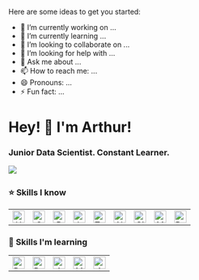 
Here are some ideas to get you started:

- 🔭 I’m currently working on ...
- 🌱 I’m currently learning ...
- 👯 I’m looking to collaborate on ...
- 🤔 I’m looking for help with ...
- 💬 Ask me about ...
- 📫 How to reach me: ...
- 😄 Pronouns: ...
- ⚡ Fun fact: ...





<h1> Hey! 👋 I'm Arthur!</h1>

<h3>Junior Data Scientist. Constant Learner.</h3>

<p>
  <a href="https://www.linkedin.com/in/arthurbaiao/"><img src="https://img.shields.io/badge/linkedin-%230077B5.svg?&style=for-the-badge&logo=linkedin&logoColor=white" /></a>&nbsp;&nbsp;&nbsp;&nbsp;
</p>



### :star: Skills I know

| | | | | | | | | | 
| :------: | :-----: | :-----: | :------: | :-----: | :-----: | :------: | :-----: | :-----: |
|<img alt="HTML" title="HTML" src="https://user-images.githubusercontent.com/1680157/87443762-4af82c80-c5cc-11ea-85cf-57be0e83c169.png" height="24">|<img alt="CSS" title="CSS" src="https://user-images.githubusercontent.com/1680157/87443759-4a5f9600-c5cc-11ea-8ae0-715433c1f781.png" height="24">|<img alt="Bootstrap" title="Bootstrap" src="https://user-images.githubusercontent.com/59986562/88584028-709f2000-d027-11ea-9bf8-e9fd48a16ef2.png" height="24">|<img alt="JavaScript" title="JavaScript" src="https://user-images.githubusercontent.com/1680157/87443764-4af82c80-c5cc-11ea-82c2-c368ee12cf6d.png" height="24">|<img alt="Typescript" title="Typescript" src="https://user-images.githubusercontent.com/9818768/91670031-17c41b00-eaf0-11ea-8908-0437f3a94422.jpeg" height="24">|<img alt="Node.js" title="Node.js" src="https://user-images.githubusercontent.com/1680157/87443758-4a5f9600-c5cc-11ea-8f63-92e126a1145b.png" height="24">|<img alt="Git" title="Git" src="https://user-images.githubusercontent.com/1680157/87443755-49c6ff80-c5cc-11ea-954a-579f7c72873a.png" height="24"> |<img alt="MySQL" title="MySQL" src="https://user-images.githubusercontent.com/59986562/88585130-1010e280-d029-11ea-8a33-cb173b89dd9d.png" height="24">|<img alt="PostgreSQL" title="PostgreSQL" src="https://user-images.githubusercontent.com/59986562/88583306-79432680-d026-11ea-867d-faa77a483554.png" height="24">


### :pencil: Skills I'm learning

| | | | | |
| :------: | :-----: | :-----: | :-----: | :-----: |
|<img alt="React" title="React" src="https://user-images.githubusercontent.com/59986562/88585675-c1177d00-d029-11ea-9aae-812458cdd582.png" height="24">|<img alt="ReactNative" title="ReactNative" src="https://user-images.githubusercontent.com/9818768/91670281-49d67c80-eaf2-11ea-99e0-0aa8aa83e9de.jpg" height="24">|<img alt="Angular" title="Angular" src="https://user-images.githubusercontent.com/9818768/91670295-738fa380-eaf2-11ea-840d-30b62be893aa.png" height="24">|<img alt="MongoDB" title="MongoDB" src="https://user-images.githubusercontent.com/9818768/91670436-e2b9c780-eaf3-11ea-9417-884292bd0a20.jpg" height="24">|<img alt="AWS" title="AWS" src="https://user-images.githubusercontent.com/59986562/88596572-bb2a9780-d03b-11ea-9f1e-153881caca89.png" height="24">




